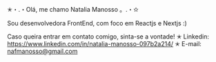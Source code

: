 ✭・.・Olá, me chamo Natalia Manosso 。.・✫

Sou desenvolvedora FrontEnd, com foco em Reactjs e Nextjs :)

Caso queira entrar em contato comigo, sinta-se a vontade!
✭ Linkedin: https://www.linkedin.com/in/natalia-manosso-097b2a214/
✭ E-mail: nafmanosso@gmail.com
